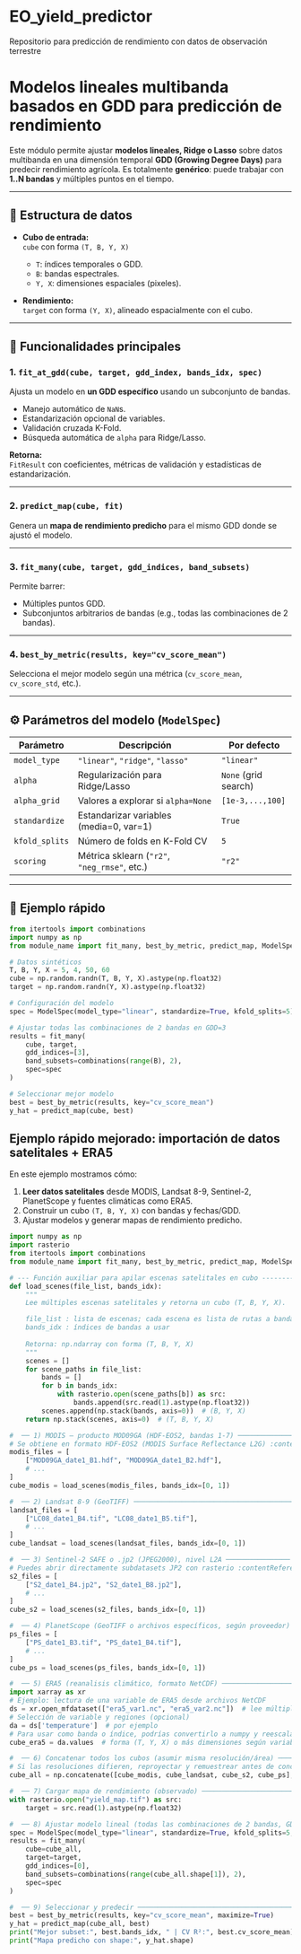 # EO_yield_predictor
Repositorio para predicción de rendimiento con datos de observación terrestre

# Modelos lineales multibanda basados en GDD para predicción de rendimiento

Este módulo permite ajustar **modelos lineales, Ridge o Lasso** sobre datos
multibanda en una dimensión temporal **GDD (Growing Degree Days)** para predecir
rendimiento agrícola. Es totalmente **genérico**: puede trabajar con **1..N bandas**
y múltiples puntos en el tiempo.

---

## 📂 Estructura de datos

- **Cubo de entrada:**  
  `cube` con forma `(T, B, Y, X)`  
  - `T`: índices temporales o GDD.
  - `B`: bandas espectrales.
  - `Y, X`: dimensiones espaciales (pixeles).

- **Rendimiento:**  
  `target` con forma `(Y, X)`, alineado espacialmente con el cubo.

---

## 🚀 Funcionalidades principales

### 1. `fit_at_gdd(cube, target, gdd_index, bands_idx, spec)`
Ajusta un modelo en **un GDD específico** usando un subconjunto de bandas.

- Manejo automático de `NaN`s.
- Estandarización opcional de variables.
- Validación cruzada K-Fold.
- Búsqueda automática de `alpha` para Ridge/Lasso.

**Retorna:**  
`FitResult` con coeficientes, métricas de validación y estadísticas de estandarización.

---

### 2. `predict_map(cube, fit)`
Genera un **mapa de rendimiento predicho** para el mismo GDD donde se ajustó el modelo.

---

### 3. `fit_many(cube, target, gdd_indices, band_subsets)`
Permite barrer:
- Múltiples puntos GDD.
- Subconjuntos arbitrarios de bandas (e.g., todas las combinaciones de 2 bandas).

---

### 4. `best_by_metric(results, key="cv_score_mean")`
Selecciona el mejor modelo según una métrica (`cv_score_mean`, `cv_score_std`, etc.).

---

## ⚙️ Parámetros del modelo (`ModelSpec`)

| Parámetro        | Descripción                                  | Por defecto        |
|------------------|----------------------------------------------|--------------------|
| `model_type`      | `"linear"`, `"ridge"`, `"lasso"`             | `"linear"`         |
| `alpha`           | Regularización para Ridge/Lasso              | `None` (grid search)|
| `alpha_grid`      | Valores a explorar si `alpha=None`           | `[1e-3,...,100]`    |
| `standardize`     | Estandarizar variables (media=0, var=1)       | `True`             |
| `kfold_splits`    | Número de folds en K-Fold CV                 | `5`                |
| `scoring`         | Métrica sklearn (`"r2"`, `"neg_rmse"`, etc.) | `"r2"`             |

---

## 🧪 Ejemplo rápido

```python
from itertools import combinations
import numpy as np
from module_name import fit_many, best_by_metric, predict_map, ModelSpec

# Datos sintéticos
T, B, Y, X = 5, 4, 50, 60
cube = np.random.randn(T, B, Y, X).astype(np.float32)
target = np.random.randn(Y, X).astype(np.float32)

# Configuración del modelo
spec = ModelSpec(model_type="linear", standardize=True, kfold_splits=5)

# Ajustar todas las combinaciones de 2 bandas en GDD=3
results = fit_many(
    cube, target,
    gdd_indices=[3],
    band_subsets=combinations(range(B), 2),
    spec=spec
)

# Seleccionar mejor modelo
best = best_by_metric(results, key="cv_score_mean")
y_hat = predict_map(cube, best)
```

##  Ejemplo rápido mejorado: importación de datos satelitales + ERA5

En este ejemplo mostramos cómo:
1. **Leer datos satelitales** desde MODIS, Landsat 8-9, Sentinel-2, PlanetScope y fuentes climáticas como ERA5.
2. Construir un cubo `(T, B, Y, X)` con bandas y fechas/GDD.
3. Ajustar modelos y generar mapas de rendimiento predicho.

```python
import numpy as np
import rasterio
from itertools import combinations
from module_name import fit_many, best_by_metric, predict_map, ModelSpec

# --- Función auxiliar para apilar escenas satelitales en cubo -------- #
def load_scenes(file_list, bands_idx):
    """
    Lee múltiples escenas satelitales y retorna un cubo (T, B, Y, X).

    file_list : lista de escenas; cada escena es lista de rutas a bandas
    bands_idx : índices de bandas a usar
    
    Retorna: np.ndarray con forma (T, B, Y, X)
    """
    scenes = []
    for scene_paths in file_list:
        bands = []
        for b in bands_idx:
            with rasterio.open(scene_paths[b]) as src:
                bands.append(src.read(1).astype(np.float32))
        scenes.append(np.stack(bands, axis=0))  # (B, Y, X)
    return np.stack(scenes, axis=0)  # (T, B, Y, X)

#  ── 1) MODIS — producto MOD09GA (HDF-EOS2, bandas 1-7) ─────────────── #
# Se obtiene en formato HDF-EOS2 (MODIS Surface Reflectance L2G) :contentReference[oaicite:1]{index=1}
modis_files = [
    ["MOD09GA_date1_B1.hdf", "MOD09GA_date1_B2.hdf"],
    # ...
]
cube_modis = load_scenes(modis_files, bands_idx=[0, 1])

#  ── 2) Landsat 8-9 (GeoTIFF) ──────────────────────────────────────── #
landsat_files = [
    ["LC08_date1_B4.tif", "LC08_date1_B5.tif"],
    # ...
]
cube_landsat = load_scenes(landsat_files, bands_idx=[0, 1])

#  ── 3) Sentinel-2 SAFE o .jp2 (JPEG2000), nivel L2A ──────────────── #
# Puedes abrir directamente subdatasets JP2 con rasterio :contentReference[oaicite:2]{index=2}
s2_files = [
    ["S2_date1_B4.jp2", "S2_date1_B8.jp2"],
    # ...
]
cube_s2 = load_scenes(s2_files, bands_idx=[0, 1])

#  ── 4) PlanetScope (GeoTIFF o archivos específicos, según proveedor) ─ #
ps_files = [
    ["PS_date1_B3.tif", "PS_date1_B4.tif"],
    # ...
]
cube_ps = load_scenes(ps_files, bands_idx=[0, 1])

#  ── 5) ERA5 (reanalisis climático, formato NetCDF) ─────────────────── #
import xarray as xr
# Ejemplo: lectura de una variable de ERA5 desde archivos NetCDF
ds = xr.open_mfdataset(["era5_var1.nc", "era5_var2.nc"])  # lee múltiples archivos :contentReference[oaicite:3]{index=3}
# Selección de variable y regiones (opcional)
da = ds['temperature']  # por ejemplo
# Para usar como banda o índice, podrías convertirlo a numpy y reescalarlo:
cube_era5 = da.values  # forma (T, Y, X) o más dimensiones según variables

#  ── 6) Concatenar todos los cubos (asumir misma resolución/área) ──── #
# Si las resoluciones difieren, reproyectar y remuestrear antes de concatenar
cube_all = np.concatenate([cube_modis, cube_landsat, cube_s2, cube_ps], axis=0)

#  ── 7) Cargar mapa de rendimiento (observado) ──────────────────────── #
with rasterio.open("yield_map.tif") as src:
    target = src.read(1).astype(np.float32)

#  ── 8) Ajustar modelo lineal (todas las combinaciones de 2 bandas, GDD índice 0) ─ #
spec = ModelSpec(model_type="linear", standardize=True, kfold_splits=5, scoring="r2")
results = fit_many(
    cube=cube_all,
    target=target,
    gdd_indices=[0],
    band_subsets=combinations(range(cube_all.shape[1]), 2),
    spec=spec
)

#  ── 9) Seleccionar y predecir ──────────────────────────────────────── #
best = best_by_metric(results, key="cv_score_mean", maximize=True)
y_hat = predict_map(cube_all, best)
print("Mejor subset:", best.bands_idx, " | CV R²:", best.cv_score_mean)
print("Mapa predicho con shape:", y_hat.shape)

